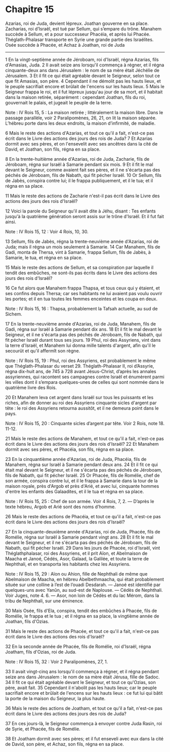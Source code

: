 # Chapitre 15

Azarias, roi de Juda, devient lépreux.
Joathan gouverne en sa place.
Zacharias, roi d’Israël, est tué par Sellum, qui s’empare du trône.
Manahem succède à Sellum, et a pour successeur Phacéia, et après lui Phacée.
Théglath-Phalasar transporte en Syrie une grande partie des Israélites.
Osée succède à Phacée, et Achaz à Joathan, roi de Juda

***

1 En la vingt-septième année de Jéroboam, roi d'Israël, régna Azarias, fils d'Amasias, Juda. 2 Il avait seize ans lorsqu'il commença à régner, et il régna cinquante-deux ans dans Jérusalem : le nom de sa mère était Jéchélie de Jérusalem. 3 Et il fit ce qui était agréable devant le Seigneur, selon tout ce que fit Amasias, son père. 4 Cependant il ne démolit pas les hauts lieux, et le peuple sacrifiait encore et brûlait de l'encens sur les hauts lieux. 5 Mais le Seigneur frappa le roi, et il fut lépreux jusqu'au jour de sa mort, et il habitait dans la maison retirée, séparément : cependant Joathan, fils du roi, gouvernait le palais, et jugeait le peuple de la terre.

<span class="bible-note">Note : </span> IV Rois 15, 5 : La maison retirée ; littéralement la maison libre. Dans le passage parallèle, voir 2 Paralipomènes, 26, 21, on lit la maison séparée. L’hébreu porte dans les deux endroits, la maison d’infirmité, de maladie.


6 Mais le reste des actions d'Azarias, et tout ce qu'il a fait, n'est-ce pas écrit dans le Livre des actions des jours des rois de Juda? 7 Et Azarias dormit avec ses pères, et on l'ensevelit avec ses ancêtres dans la cité de David, et Joathan, son fils, régna en sa place.


8 En la trente-huitième année d'Azarias, roi de Juda, Zacharie, fils de Jéroboam, régna sur Israël à Samarie pendant six mois. 9 Et il fit le mal devant le Seigneur, comme avaient fait ses pères, et il ne s'écarta pas des péchés de Jéroboam, fils de Nabath, qui fit pécher Israël. 10 Or Sellum, fils de Jabès, conspira contre lui; il le frappa publiquement, et il le tua; et il régna en sa place.


11 Mais le reste des actions de Zacharie n'est-il pas écrit dans le Livre des actions des jours des rois d'Israël?


12 Voici la parole du Seigneur qu'il avait dite à Jéhu, disant : Tes enfants jusqu'à la quatrième génération seront assis sur le trône d'Israël. Et il fut fait ainsi.

<span class="bible-note">Note : </span> IV Rois 15, 12 : Voir 4 Rois, 10, 30.


13 Sellum, fils de Jabès, régna la trente-neuvième année d'Azarias, roi de Juda; mais il régna un mois seulement à Samarie. 14 Car Manahem, fils de Gadi, monta de Thersa, vint à Samarie, frappa Sellum, fils de Jabès, à Samarie, le tua, et régna en sa place.


15 Mais le reste des actions de Sellum, et sa conspiration par laquelle il tendit des embûches, ne sont-ils pas écrits dans le Livre des actions des jours des rois d'Israël?


16 Ce fut alors que Manahem frappa Thapsa, et tous ceux qui y étaient, et ses confins depuis Thersa; car ses habitants ne lui avaient pas voulu ouvrir les portes; et il en tua toutes les femmes enceintes et les coupa en deux.

<span class="bible-note">Note : </span> IV Rois 15, 16 : Thapsa, probablement la Tafsah actuelle, au sud de Sichem.


17 En la trente-neuvième année d'Azarias, roi de Juda, Manahem, fils de Gadi, régna sur Israël à Samarie pendant dix ans. 18 Et il fit le mal devant le Seigneur, et il ne s'écarta pas des péchés de Jéroboam, fils de Nabath, qui fit pécher Israël durant tous ses jours. 19 Phul, roi des Assyriens, vint dans la terre d'Israël, et Manahem lui donna mille talents d'argent, afin qu'il le secourût et qu'il affermît son règne.

<span class="bible-note">Note : </span> IV Rois 15, 19 : Phul, roi des Assyriens, est probablement le même que Théglath-Phalasar du verset 29. Théglath-Phalasar II, roi d’Assyrie, régna dix-huit ans, de 745 à 728 avant Jésus-Christ, d’après les annales assyriennes, qui racontent ses campagnes contre Israël et énumèrent parmi les villes dont il s’empara quelques-unes de celles qui sont nommée dans le quatrième livre des Rois.

20 Et Manahem leva cet argent dans Israël sur tous les puissants et les riches, afin de donner au roi des Assyriens cinquante sicles d'argent par tête : le roi des Assyriens retourna aussitôt, et il ne demeura point dans le pays.

<span class="bible-note">Note : </span> IV Rois 15, 20 : Cinquante sicles d’argent par tête. Voir 2 Rois, note 18. 11-12.


21 Mais le reste des actions de Manahem, et tout ce qu'il a fait, n'est-ce pas écrit dans le Livre des actions des jours des rois d'Israël? 22 Et Manahem dormit avec ses pères, et Phacéia, son fils, régna en sa place.


23 En la cinquantième année d'Azarias, roi de Juda, Phacéia, fils de Manahem, régna sur Israël à Samarie pendant deux ans. 24 Et il fit ce qui était mal devant le Seigneur, et il ne s'écarta pas des péchés de Jéroboam, fils de Nabath, qui fit pécher Israël. 25 Or Phacée, fils de Romélie, chef de son armée, conspira contre lui, et il le frappa à Samarie dans la tour de la maison royale, près d'Argob et près d'Arié, et avec lui, cinquante hommes d'entre les enfants des Galaadites, et il le tua et régna en sa place.

<span class="bible-note">Note : </span> IV Rois 15, 25 : Chef de son armée. Voir 4 Rois, 7, 2. ― D’après le texte hébreu, Argob et Arié sont des noms d’homme.


26 Mais le reste des actions de Phacéia, et tout ce qu'il a fait, n'est-ce pas écrit dans le Livre des actions des jours des rois d'Israël?


27 En la cinquante-deuxième année d'Azarias, roi de Juda, Phacée, fils de Romélie, régna sur Israël à Samarie pendant vingt ans. 28 Et il fit le mal devant le Seigneur, et il ne s'écarta pas des péchés de Jéroboam, fils de Nabath, qui fit pécher Israël. 29 Dans les jours de Phacée, roi d'Israël, vint Théglathphalasar, roi des Assyriens, et il prit Aïon, et Abelmaison de Maacha et Janoé, Cédés, Asor, Galaad, la Galilée, et toute la terre de Nephthali, et en transporta les habitants chez les Assyriens.

<span class="bible-note">Note : </span> IV Rois 15, 29 : Aïon ou Ahion, fille de Nephthali de même que Abelmaison de Maacha, en hébreu Abelbethmaacha, qui était probablement située sur une colline à l’est de l’ouadi Desdarah. ― Janoé est identifié par quelques-uns avec Yanûn, au sud-est de Naplouse. ― Cédès de Nephthali. Voir Juges, note 4. 6. ― Asor, non loin de Cédès et du lac Mérom, dans la tribu de Nephthali, sur une éminence.

30 Mais Osée, fils d'Ela, conspira, tendit des embûches à Phacée, fils de Romélie, le frappa et le tua ; et il régna en sa place, la vingtième année de Joathan, fils d'Ozias.


31 Mais le reste des actions de Phacée, et tout ce qu'il a fait, n'est-ce pas écrit dans le Livre des actions des rois d'Israël?


32 En la seconde année de Phacée, fils de Romélie, roi d'Israël, régna Joatham, fils d'Ozias, roi de Juda.

<span class="bible-note">Note : </span> IV Rois 15, 32 : Voir 2 Paralipomènes, 27, 1.

33 Il avait vingt-cinq ans lorsqu'il commença à régner, et il régna pendant seize ans dans Jérusalem : le nom de sa mère était Jérusa, fille de Sadoc. 34 Il fit ce qui était agréable devant le Seigneur, et tout ce qu'Ozias, son père, avait fait. 35 Cependant il n'abolit pas les hauts lieux; car le peuple sacrifiait encore et brûlait de l'encens sur les hauts lieux : ce fut lui qui bâtit la porte de la maison du Seigneur, la plus haute.


36 Mais le reste des actions de Joatham, et tout ce qu'il a fait, n'est-ce pas écrit dans le Livre des actions des jours des rois de Juda?


37 En ces jours-là, le Seigneur commença à envoyer contre Juda Rasin, roi de Syrie, et Phacée, fils de Romélie.


38 Et Joatham dormit avec ses pères; et il fut enseveli avec eux dans la cité de David, son père, et Achaz, son fils, régna en sa place.

